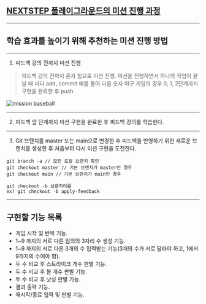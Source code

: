 ## [NEXTSTEP 플레이그라운드의 미션 진행 과정](https://github.com/next-step/nextstep-docs/blob/master/playground/README.md)

---
## 학습 효과를 높이기 위해 추천하는 미션 진행 방법

---
1. 피드백 강의 전까지 미션 진행 
> 피드백 강의 전까지 혼자 힘으로 미션 진행. 미션을 진행하면서 하나의 작업이 끝날 때 마다 add, commit
> 예를 들어 다음 숫자 야구 게임의 경우 0, 1, 2단계까지 구현을 완료한 후 push

![mission baseball](https://raw.githubusercontent.com/next-step/nextstep-docs/master/playground/images/mission_baseball.png)

---
2. 피드백 앞 단계까지 미션 구현을 완료한 후 피드백 강의를 학습한다.

---
3. Git 브랜치를 master 또는 main으로 변경한 후 피드백을 반영하기 위한 새로운 브랜치를 생성한 후 처음부터 다시 미션 구현을 도전한다.

```
git branch -a // 모든 로컬 브랜치 확인
git checkout master // 기본 브랜치가 master인 경우
git checkout main // 기본 브랜치가 main인 경우

git checkout -b 브랜치이름
ex) git checkout -b apply-feedback
```
---
## 구현할 기능 목록
* 게임 시작 및 반복 기능.
* 1~9 까지의 서로 다른 임의의 3자리 수 생성 기능.
* 1~9 까지의 서로 다른 3개의 수 입력받는 기능(3개의 수가 서로 달라야 하고, 1에서 9까지의 수여야 함). 
* 두 수 비교 후 스트라이크 개수 판별 기능.
* 두 수 비교 후 볼 개수 판별 기능.
* 두 수 비교 후 낫싱 판별 기능. 
* 결과 출력 기능.
* 재시작/종료 입력 및 판별 기능.
  
